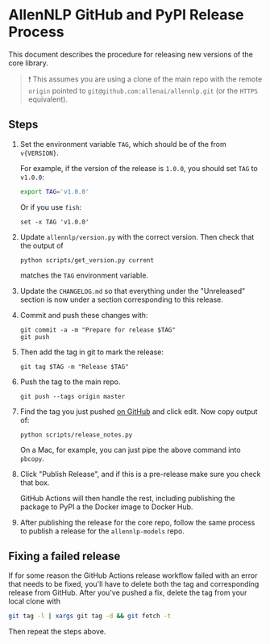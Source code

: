 # AllenNLP GitHub and PyPI Release Process

This document describes the procedure for releasing new versions of the core library.

> ❗️ This assumes you are using a clone of the main repo with the remote `origin` pointed
to `git@github.com:allenai/allennlp.git` (or the `HTTPS` equivalent).

## Steps

1. Set the environment variable `TAG`, which should be of the from `v{VERSION}`.

    For example, if the version of the release is `1.0.0`, you should set `TAG` to `v1.0.0`:

    ```bash
    export TAG='v1.0.0'
    ```

    Or if you use `fish`:

    ```fish
    set -x TAG 'v1.0.0'
    ```

2. Update `allennlp/version.py` with the correct version. Then check that the output of

    ```
    python scripts/get_version.py current
    ```

    matches the `TAG` environment variable.

3. Update the `CHANGELOG.md` so that everything under the "Unreleased" section is now under a section corresponding to this release.

4. Commit and push these changes with:

    ```
    git commit -a -m "Prepare for release $TAG"
    git push
    ```
    
5. Then add the tag in git to mark the release:

    ```
    git tag $TAG -m "Release $TAG"
    ```

6. Push the tag to the main repo.

    ```
    git push --tags origin master
    ```

7. Find the tag you just pushed [on GitHub](https://github.com/allenai/allennlp/tags) and
click edit. Now copy output of:

    ```
    python scripts/release_notes.py
    ```

    On a Mac, for example, you can just pipe the above command into `pbcopy`.

8. Click "Publish Release", and if this is a pre-release make sure you check that box.

    GitHub Actions will then handle the rest, including publishing the package to PyPI a the Docker image to Docker Hub.


9. After publishing the release for the core repo, follow the same process to publish a release for the `allennlp-models` repo.


## Fixing a failed release

If for some reason the GitHub Actions release workflow failed with an error that needs to be fixed, you'll have to delete both the tag and corresponding release from GitHub. After you've pushed a fix, delete the tag from your local clone with

```bash
git tag -l | xargs git tag -d && git fetch -t
```

Then repeat the steps above.
